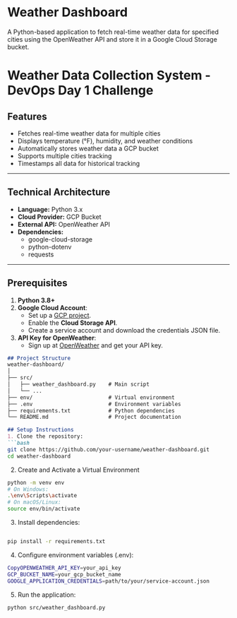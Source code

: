 # Weather Dashboard

A Python-based application to fetch real-time weather data for specified cities using the OpenWeather API and store it in a Google Cloud Storage bucket.

# Weather Data Collection System - DevOps Day 1 Challenge

## Features
- Fetches real-time weather data for multiple cities
- Displays temperature (°F), humidity, and weather conditions
- Automatically stores weather data a GCP bucket
- Supports multiple cities tracking
- Timestamps all data for historical tracking

---

## Technical Architecture
- **Language:** Python 3.x
- **Cloud Provider:** GCP Bucket
- **External API:** OpenWeather API
- **Dependencies:** 
  - google-cloud-storage
  - python-dotenv
  - requests

---

## Prerequisites
1. **Python 3.8+**
2. **Google Cloud Account**:
   - Set up a [GCP project](https://console.cloud.google.com/).
   - Enable the **Cloud Storage API**.
   - Create a service account and download the credentials JSON file.
3. **API Key for OpenWeather**:
   - Sign up at [OpenWeather](https://openweathermap.org/) and get your API key.

```markdown
## Project Structure
weather-dashboard/
│
├── src/
│   ├── weather_dashboard.py    # Main script
│   └── ...
├── env/                        # Virtual environment
├── .env                        # Environment variables
├── requirements.txt            # Python dependencies
└── README.md                   # Project documentation

## Setup Instructions
1. Clone the repository:
```bash
git clone https://github.com/your-username/weather-dashboard.git
cd weather-dashboard

```
2. Create and Activate a Virtual Environment

``` bash
python -m venv env
# On Windows:
.\env\Scripts\activate
# On macOS/Linux:
source env/bin/activate
```
3. Install dependencies:
```bash

pip install -r requirements.txt

```
4. Configure environment variables (.env):
```bash
CopyOPENWEATHER_API_KEY=your_api_key
GCP_BUCKET_NAME=your_gcp_bucket_name
GOOGLE_APPLICATION_CREDENTIALS=path/to/your/service-account.json
```
5. Run the application:
```bash
python src/weather_dashboard.py
```